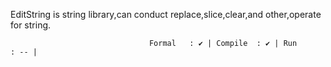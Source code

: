EditString is string library,can conduct replace,slice,clear,and other,operate for string.

                                   Formal   : ✔ | Compile  : ✔ | Run      : -- |
